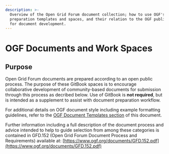 ```yaml
---
description: >-
  Overview of the Open Grid Forum document collection; how to use OGF's document
  preparation templates and spaces, and their relation to the OGF public process
  for document development.
---
```


# OGF Documents and Work Spaces

## Purpose

Open Grid Forum documents are prepared according to an open public process. The purpose of these GitBook spaces is to encourage collaborative development of community-based documents for submission through this process as decribed below. Use of GitBook is **not required**, but is intended as a supplement to assist with document preparation workflow.

For additional details on OGF document style including example formatting guidelines, refer to the [OGF Document Templates section](ogf-document-templates.md) of this document.

Further information including a full description of the document process and advice intended to help to guide selection from among these categories is contained in GFD.152 \(Open Grid Forum Document Process and Requirements\) available at: [https://www.ogf.org/documents/GFD.152.pdf](https://www.ogf.org/documents/GFD.152.pdf)

